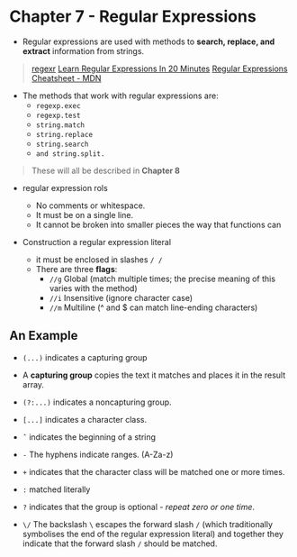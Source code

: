 # Chapter 7 - Regular Expressions

- Regular expressions are used with methods to **search, replace, and extract** information from strings.

> [regexr](https://regexr.com/)
> [Learn Regular Expressions In 20 Minutes](https://www.youtube.com/watch?v=rhzKDrUiJVk&t)
> [Regular Expressions Cheatsheet - MDN](https://developer.mozilla.org/en-US/docs/Web/JavaScript/Guide/Regular_Expressions/Cheatsheet)

- The methods that work with regular expressions are:
  - `regexp.exec`
  - `regexp.test`
  - `string.match`
  - `string.replace`
  - `string.search`
  - `and string.split.`

> These will all be described in **Chapter 8**

- regular expression rols
  - No comments or whitespace.
  - It must be on a single line.
  - It cannot be broken into smaller pieces the way that functions can

- Construction a regular expression literal
  - it must be enclosed in slashes `/ /`
  - There are three **flags**:
    - `//g` Global (match multiple times; the precise meaning of this varies with the method)
    - `//i` Insensitive (ignore character case)
    - `//m` Multiline (^ and $ can match line-ending characters)

## An Example

- `(...)` indicates a capturing group
- A **capturing group** copies the text it matches and places it in the result array.
- `(?:...)` indicates a noncapturing group.
- `[...]` indicates a character class.

- `ˆ` indicates the beginning of a string
- `-` The hyphens indicate ranges. (A-Za-z)
- `+` indicates that the character class will be matched one or more times.
- `:` matched literally
- `?` indicates that the group is optional - *repeat zero or one time*.
- `\/` The backslash `\` escapes the forward slash `/` (which traditionally symbolises the end of the regular expression literal) and together they indicate that the forward slash `/` should be matched.
